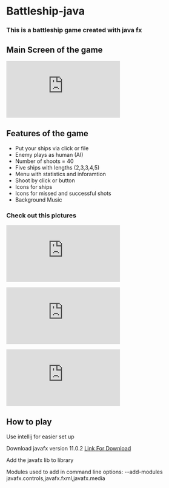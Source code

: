 # Battleship-java

### This is a battleship game created with java fx

## Main Screen of the game

![Main Screen](https://files.fm/thumb_show.php?i=59wnjrz39)

## Features of the game

- Put your ships via click or file
- Enemy plays as human (AI)
- Number of shoots = 40
- Five ships with lengths (2,3,3,4,5)
- Menu with statistics and inforamtion
- Shoot by click or button
- Icons for ships
- Icons for missed and successful shots
- Background Music

### Check out this pictures

![photo Game](https://files.fm/thumb_show.php?i=g4dtdypcw)

![photo Game](https://files.fm/thumb_show.php?i=x7qbgrh8j)

![photo Game](https://files.fm/thumb_show.php?i=frfbrb4hz)


##  How to play

Use intellij for easier set up

Download javafx version  11.0.2 [Link For Download](https://gluonhq.com/download/javafx-11-0-2-sdk-windows/)

Add the javafx lib to library

Modules used to add in command line options: --add-modules javafx.controls,javafx.fxml,javafx.media
